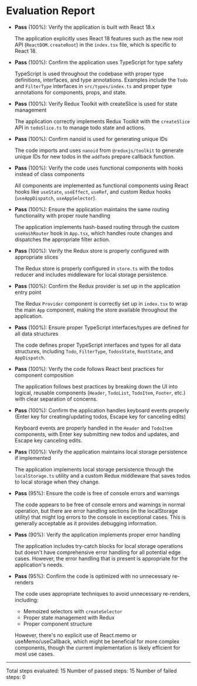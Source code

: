 # Evaluation Report

- **Pass** (100%): Verify the application is built with React 18.x
  
  The application explicitly uses React 18 features such as the new root API (`ReactDOM.createRoot`) in the `index.tsx` file, which is specific to React 18.

- **Pass** (100%): Confirm the application uses TypeScript for type safety
  
  TypeScript is used throughout the codebase with proper type definitions, interfaces, and type annotations. Examples include the `Todo` and `FilterType` interfaces in `src/types/index.ts` and proper type annotations for components, props, and state.

- **Pass** (100%): Verify Redux Toolkit with createSlice is used for state management
  
  The application correctly implements Redux Toolkit with the `createSlice` API in `todoSlice.ts` to manage todo state and actions.

- **Pass** (100%): Confirm nanoid is used for generating unique IDs
  
  The code imports and uses `nanoid` from `@reduxjs/toolkit` to generate unique IDs for new todos in the `addTodo` prepare callback function.

- **Pass** (100%): Verify the code uses functional components with hooks instead of class components
  
  All components are implemented as functional components using React hooks like `useState`, `useEffect`, `useRef`, and custom Redux hooks (`useAppDispatch`, `useAppSelector`).

- **Pass** (100%): Ensure the application maintains the same routing functionality with proper route handling
  
  The application implements hash-based routing through the custom `useHashRouter` hook in `App.tsx`, which handles route changes and dispatches the appropriate filter action.

- **Pass** (100%): Verify the Redux store is properly configured with appropriate slices
  
  The Redux store is properly configured in `store.ts` with the todos reducer and includes middleware for local storage persistence.

- **Pass** (100%): Confirm the Redux provider is set up in the application entry point
  
  The Redux `Provider` component is correctly set up in `index.tsx` to wrap the main `App` component, making the store available throughout the application.

- **Pass** (100%): Ensure proper TypeScript interfaces/types are defined for all data structures
  
  The code defines proper TypeScript interfaces and types for all data structures, including `Todo`, `FilterType`, `TodosState`, `RootState`, and `AppDispatch`.

- **Pass** (100%): Verify the code follows React best practices for component composition
  
  The application follows best practices by breaking down the UI into logical, reusable components (`Header`, `TodoList`, `TodoItem`, `Footer`, etc.) with clear separation of concerns.

- **Pass** (100%): Confirm the application handles keyboard events properly (Enter key for creating/updating todos, Escape key for canceling edits)
  
  Keyboard events are properly handled in the `Header` and `TodoItem` components, with Enter key submitting new todos and updates, and Escape key canceling edits.

- **Pass** (100%): Verify the application maintains local storage persistence if implemented
  
  The application implements local storage persistence through the `localStorage.ts` utility and a custom Redux middleware that saves todos to local storage when they change.

- **Pass** (95%): Ensure the code is free of console errors and warnings
  
  The code appears to be free of console errors and warnings in normal operation, but there are error handling sections (in the localStorage utility) that might log errors to the console in exceptional cases. This is generally acceptable as it provides debugging information.

- **Pass** (90%): Verify the application implements proper error handling
  
  The application includes try-catch blocks for local storage operations but doesn't have comprehensive error handling for all potential edge cases. However, the error handling that is present is appropriate for the application's needs.

- **Pass** (95%): Confirm the code is optimized with no unnecessary re-renders
  
  The code uses appropriate techniques to avoid unnecessary re-renders, including:
  - Memoized selectors with `createSelector`
  - Proper state management with Redux
  - Proper component structure
  
  However, there's no explicit use of React.memo or useMemo/useCallback, which might be beneficial for more complex components, though the current implementation is likely efficient for most use cases.

---

Total steps evaluated: 15
Number of passed steps: 15
Number of failed steps: 0